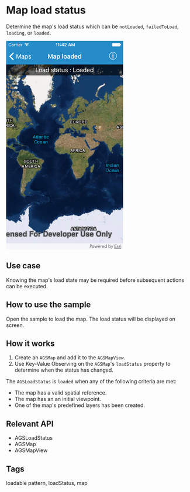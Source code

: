 # Map load status

Determine the map's load status which can be `notLoaded`, `failedToLoad`, `loading`, or `loaded`.

![Image for Map load status](map-load-status.png)

## Use case

Knowing the map's load state may be required before subsequent actions can be executed.

## How to use the sample

Open the sample to load the map. The load status will be displayed on screen.

## How it works

1. Create an `AGSMap` and add it to the `AGSMapView`.
2. Use Key-Value Observing on the `AGSMap`'s `loadStatus` property to determine when the status has changed.

The `AGSLoadStatus` is `loaded` when any of the following criteria are met:

* The map has a valid spatial reference.
* The map has an an initial viewpoint.
* One of the map's predefined layers has been created.

## Relevant API

* AGSLoadStatus
* AGSMap
* AGSMapView

## Tags

loadable pattern, loadStatus, map
